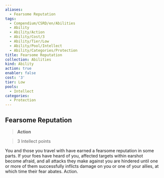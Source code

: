 ```yaml
---
aliases:
  - Fearsome Reputation
tags:
  - Compendium/CSRD/en/Abilities
  - Ability
  - Ability/Action
  - Ability/Cost/3
  - Ability/Tier/Low
  - Ability/Pool/Intellect
  - Ability/Categories/Protection
title: Fearsome Reputation
collection: Abilities
kind: Ability
action: true
enabler: false
cost: '3'
tier: Low
pools:
  - Intellect
categories:
  - Protection
---
```

## Fearsome Reputation    
>**Action**    
>3 Intellect points  
    
You and those you travel with have earned a fearsome reputation in some parts. If your foes have heard of you, affected targets within earshot become afraid, and all attacks they make against you are hindered until one or more of them successfully inflicts damage on you or one of your allies, at which time their fear abates. Action.